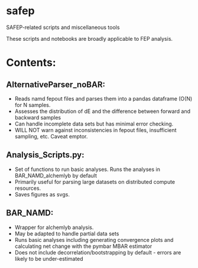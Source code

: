 # safep
SAFEP-related scripts and miscellaneous tools

These scripts and notebooks are broadly applicable to FEP analysis.



# Contents:
## AlternativeParser_noBAR:

  - Reads namd fepout files and parses them into a pandas dataframe (O(N) for N samples.
  - Assesses the distribution of dE and the difference between forward and backward samples
  - Can handle incomplete data sets but has minimal error checking. 
  - WILL NOT warn against inconsistencies in fepout files, insufficient sampling, etc. Caveat emptor.
  
## Analysis_Scripts.py:

  - Set of functions to run basic analyses. Runs the analyses in BAR_NAMD_alchemlyb by default
  - Primarily useful for parsing large datasets on distributed compute resources.
  - Saves figures as svgs.
  
  
## BAR_NAMD:

  - Wrapper for alchemlyb analysis.
  - May be adapted to handle partial data sets
  - Runs basic analyses including generating convergence plots and calculating net change with the pymbar MBAR estimator
  - Does not include decorrelation/bootstrapping by default - errors are likely to be under-estimated
